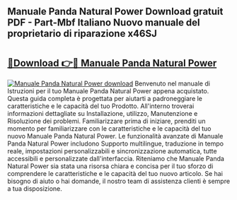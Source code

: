 ## Manuale Panda Natural Power Download gratuit PDF - Part-Mbf Italiano Nuovo manuale del proprietario di riparazione x46SJ

# <h2><a href="http://dfee1fm.blite.top/?on=Manuale+Panda+Natural+Power">🔗Download 👉🔴 Manuale Panda Natural Power</a></h2>

[![Manuale Panda Natural Power download](https://i.imgur.com/lujVjoI.png)](http://dfee1fm.blite.top/?on=Manuale+Panda+Natural+Power)
Benvenuto nel manuale di Istruzioni per il tuo Manuale Panda Natural Power appena acquistato. Questa guida completa è progettata per aiutarti a padroneggiare le caratteristiche e le capacità del tuo Prodotto. All'interno troverai informazioni dettagliate su Installazione, utilizzo, Manutenzione e Risoluzione dei problemi. Familiarizzare prima di iniziare, prenditi un momento per familiarizzare con le caratteristiche e le capacità del tuo nuovo Manuale Panda Natural Power. Le funzionalità avanzate di Manuale Panda Natural Power includono Supporto multilingue, traduzione in tempo reale, impostazioni personalizzabili e sincronizzazione automatica, tutte accessibili e personalizzate dall'interfaccia. Riteniamo che Manuale Panda Natural Power sia stata una risorsa chiara e concisa per il tuo sforzo di comprendere le caratteristiche e le capacità del tuo nuovo articolo. Se hai bisogno di aiuto o hai domande, il nostro team di assistenza clienti è sempre a tua disposizione.
